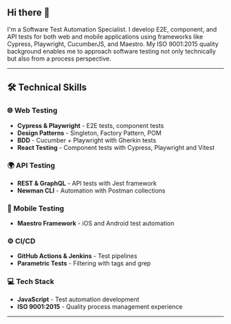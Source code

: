 ## Hi there 👋
I'm a Software Test Automation Specialist. I develop E2E, component, and API tests for both web and mobile applications using frameworks like Cypress, Playwright, CucumberJS, and Maestro. My ISO 9001:2015 quality background enables me to approach software testing not only technically but also from a process perspective.

---
## 🛠️ Technical Skills

### 🌐 Web Testing
- **Cypress & Playwright** - E2E tests, component tests
- **Design Patterns** - Singleton, Factory Pattern, POM
- **BDD** - Cucumber + Playwright with Gherkin tests
- **React Testing** - Component tests with Cypress, Playwright and Vitest

### 🌍 API Testing
- **REST & GraphQL** - API tests with Jest framework
- **Newman CLI** - Automation with Postman collections

### 📱 Mobile Testing
- **Maestro Framework** - iOS and Android test automation

### ⚙️ CI/CD
- **GitHub Actions & Jenkins** - Test pipelines
- **Parametric Tests** - Filtering with tags and grep

### 💻 Tech Stack
- **JavaScript** - Test automation development
- **ISO 9001:2015** - Quality process management experience
---
